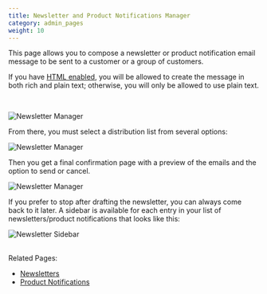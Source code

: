 ```yaml
---
title: Newsletter and Product Notifications Manager 
category: admin_pages
weight: 10
---
```


This page allows you to compose a newsletter or product notification 
email message to be sent to a customer or a group of customers.

If you have [HTML enabled](/user/admin_pages/configuration/configuration_emailoptions/#enable_html_emails), you will be allowed to create the message in
both rich and plain text; otherwise, you will only be allowed to use plain text.

<br>

![Newsletter Manager](/images/newsletter.png)

From there, you must select a distribution list from several options: 

![Newsletter Manager](/images/newsletter_2.png)

Then you get a final confirmation page with a preview of the emails and the option to send or cancel.

![Newsletter Manager](/images/newsletter_3.png)

If you prefer to stop after drafting the newsletter, you can always come back to it later.  A sidebar is available for each entry in your list of newsletters/product notifications that looks like this: 

![Newsletter Sidebar](/images/newsletter_sidebar.png)
<br><br>

Related Pages: 

- [Newsletters](/user/email/newsletters/)
- [Product Notifications](/user/products/product_notification/) 

